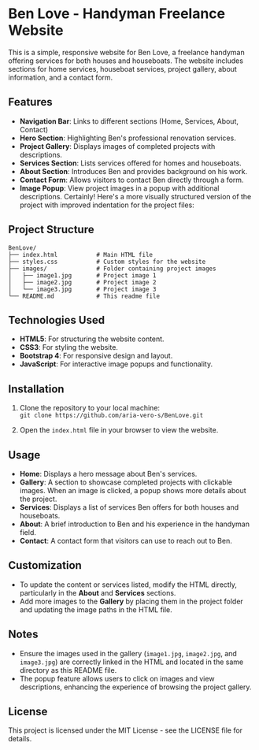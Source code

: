 # Ben Love - Handyman Freelance Website

This is a simple, responsive website for Ben Love, a freelance handyman offering services for both houses and houseboats. The website includes sections for home services, houseboat services, project gallery, about information, and a contact form.

## Features

- **Navigation Bar**: Links to different sections (Home, Services, About, Contact)
- **Hero Section**: Highlighting Ben's professional renovation services.
- **Project Gallery**: Displays images of completed projects with descriptions.
- **Services Section**: Lists services offered for homes and houseboats.
- **About Section**: Introduces Ben and provides background on his work.
- **Contact Form**: Allows visitors to contact Ben directly through a form.
- **Image Popup**: View project images in a popup with additional descriptions.
Certainly! Here's a more visually structured version of the project with improved indentation for the project files:

## Project Structure

```plaintext
BenLove/
├── index.html           # Main HTML file
├── styles.css           # Custom styles for the website
├── images/              # Folder containing project images
│   ├── image1.jpg       # Project image 1
│   ├── image2.jpg       # Project image 2
│   └── image3.jpg       # Project image 3
└── README.md            # This readme file
```

## Technologies Used

- **HTML5**: For structuring the website content.
- **CSS3**: For styling the website.
- **Bootstrap 4**: For responsive design and layout.
- **JavaScript**: For interactive image popups and functionality.

## Installation

1. Clone the repository to your local machine:  
   `git clone https://github.com/aria-vero-s/BenLove.git`

2. Open the `index.html` file in your browser to view the website.

## Usage

- **Home**: Displays a hero message about Ben's services.
- **Gallery**: A section to showcase completed projects with clickable images. When an image is clicked, a popup shows more details about the project.
- **Services**: Displays a list of services Ben offers for both houses and houseboats.
- **About**: A brief introduction to Ben and his experience in the handyman field.
- **Contact**: A contact form that visitors can use to reach out to Ben.

## Customization

- To update the content or services listed, modify the HTML directly, particularly in the **About** and **Services** sections.
- Add more images to the **Gallery** by placing them in the project folder and updating the image paths in the HTML file.

## Notes

- Ensure the images used in the gallery (`image1.jpg`, `image2.jpg`, and `image3.jpg`) are correctly linked in the HTML and located in the same directory as this README file.
- The popup feature allows users to click on images and view descriptions, enhancing the experience of browsing the project gallery.

## License

This project is licensed under the MIT License - see the LICENSE file for details.